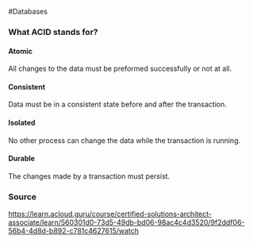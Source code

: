 #Databases 
### What ACID stands for?
#### Atomic
All changes to the data must be preformed successfully or not at all.
#### Consistent
Data must be in a consistent state before and after the transaction.
#### Isolated
No other process can change the data while the transaction is running.
#### Durable
The changes made by a transaction must persist.

### Source
https://learn.acloud.guru/course/certified-solutions-architect-associate/learn/560301d0-73d5-49db-bd06-98ac4c4d3520/9f2ddf06-56b4-4d8d-b892-c781c4627615/watch